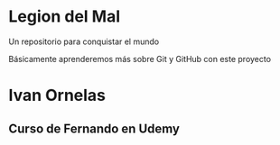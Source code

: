 # Legion del Mal
Un repositorio para conquistar el mundo

Básicamente aprenderemos más sobre Git y GitHub con este proyecto


# Ivan Ornelas


## Curso de Fernando en Udemy

